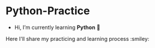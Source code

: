 # Python-Practice

- Hi, I’m currently learning **Python** 🌱

<p align="left">Here I'll share my practicing and learning process :smiley:</p>
